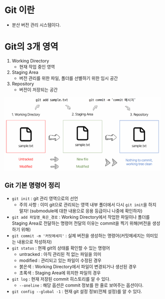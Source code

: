 # Git 이란
- 분산 버전 관리 시스템이다.

# Git의 3개 영역
1. Working Directory
    - 현재 작업 중인 영역
2. Staging Area
    - 버전 관리를 위한 파일, 폴더를 선별하기 위한 임시 공간
3. Repository
    - 버전이 저장되는 공간

![git_basic](/asset/git_basic.png)

## Git 기본 명령어 정리
- `git init` : git 관리 영역으로의 선언
    - 주의 사항 : 이미 git으로 관리되는 영역 내부 폴더에서 다시 `git init`을 하지 말자! (submodule에 대한 내용으로 응용 등급이니 나중에 확인하자)
- `git add 파일명_혹은_경로` : Working Directory에서 작업한 파일이나 폴더를 Staging Area로 전달하는 명령어
전달의 이유는 commit을 찍기 위해(버전을 생성하기 위해)
- `git commit -m '커밋메세지'` : 실제 버전을 생성하는 명령어(커밋메세지는 의미있는 내용으로 작성하자)
- `git status` : 현재 git의 상태를 확인할 수 있는 명령어
    - untracked : 아직 관리된 적 없는 파일을 의미
    - modified : 관리되고 있는 파일이 수정된 경우
    - 붉은색 : Working Directory에서 파일이 변경되거나 생선된 경우
    - 초록색 : Staging Area에 위치한 파일의 경우
- `git log` : 현재 저장된 commit 히스토리를 알 수 있다.
    - `--oneline` : 해당 옵션은 commit 정보를 한 줄로 보여주는 옵션이다.
- `git config --global -1` : 현재 git 설정 정보(전체 설정)를 알 수 있다.
